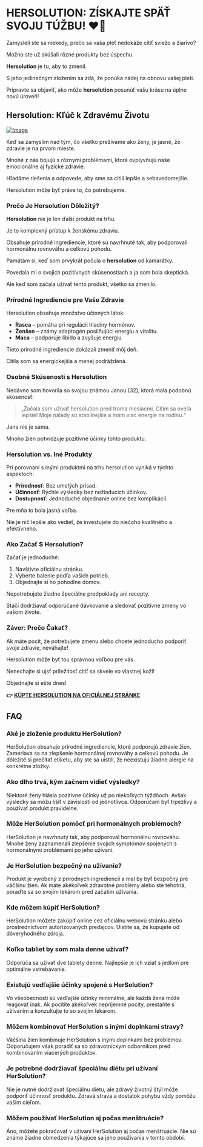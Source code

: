 # HERSOLUTION: ZÍSKAJTE SPÄŤ SVOJU TÚŽBU! ❤️💋

Zamysleli ste sa niekedy, prečo sa vaša pleť nedokáže cítiť sviežo a žiarivo? 

Možno ste už skúšali rôzne produkty bez úspechu. 

**Hersolution** je tu, aby to zmenil. 

S jeho jedinečným zložením sa zdá, že ponúka nádej na obnovu vašej pleti. 

Pripravte sa objaviť, ako môže **hersolution** posunúť vašu krásu na úplne novú úroveň!

## Hersolution: Kľúč k Zdravému Životu

[![Image](https://www2.sellhealth.com/231/hs-order-button.jpg)](https://gchaffi.com/nlrUTjAe)

Keď sa zamyslím nad tým, čo všetko prežívame ako ženy, je jasné, že zdravie je na prvom mieste. 

Mnohé z nás bojujú s rôznymi problémami, ktoré ovplyvňujú naše emocionálne aj fyzické zdravie. 

Hľadáme riešenia a odpovede, aby sme sa cítili lepšie a sebavedomejšie.

Hersolution môže byť práve to, čo potrebujeme.

### Prečo Je Hersolution Dôležitý?

**Hersolution** nie je len ďalší produkt na trhu. 

Je to komplexný prístup k ženskému zdraviu. 

Obsahuje prírodné ingrediencie, ktoré sú navrhnuté tak, aby podporovali hormonálnu rovnováhu a celkovú pohodu.

Pamätám si, keď som prvýkrát počula o **hersolution** od kamarátky. 

Povedala mi o svojich pozitívnych skúsenostiach a ja som bola skeptická.

Ale keď som začala užívať tento produkt, všetko sa zmenilo.

### Prírodné Ingrediencie pre Vaše Zdravie

Hersolution obsahuje množstvo účinných látok:

- **Rasca** – pomáha pri regulácii hladiny hormónov.
- **Ženšen** – známy adaptogén posilňujúci energiu a vitalitu.
- **Maca** – podporuje libido a zvyšuje energiu.

Tieto prírodné ingrediencie dokázali zmeniť môj deň.

Cítila som sa energickejšia a menej podráždená.

### Osobné Skúsenosti s Hersolution

Nedávno som hovorila so svojou známou Janou (32), ktorá mala podobnú skúsenosť:

> „Začala som užívať hersolution pred troma mesiacmi. 
> Cítim sa oveľa lepšie! 
> Moje nálady sú stabilnejšie a mám viac energie na rodinu.“

Jana nie je sama. 

Mnoho žien potvrdzuje pozitívne účinky tohto produktu.

### Hersolution vs. Iné Produkty

Pri porovnaní s inými produktmi na trhu hersolution vyniká v týchto aspektoch:

- **Prírodnosť**: Bez umelých prísad.
- **Účinnosť**: Rýchle výsledky bez nežiaducich účinkov.
- **Dostupnosť**: Jednoduché objednanie online bez komplikácií.

Pre mňa to bola jasná voľba. 

Nie je nič lepšie ako vedieť, že investujete do niečoho kvalitného a efektívneho.

### Ako Začať S Hersolution?

Začať je jednoduché:

1. Navštívte oficiálnu stránku.
2. Vyberte balenie podľa vašich potrieb.
3. Objednajte si ho pohodlne domov.

Nepotrebujete žiadne špeciálne predpoklady ani recepty.

Stačí dodržiavať odporúčané dávkovanie a sledovať pozitívne zmeny vo vašom živote.

### Záver: Prečo Čakať?

Ak máte pocit, že potrebujete zmenu alebo chcete jednoducho podporiť svoje zdravie, neváhajte!

Hersolution môže byť tou správnou voľbou pre vás.

Nenechajte si ujsť príležitosť cítiť sa skvele vo vlastnej koži!

Objednajte si ešte dnes!



**👉 [KÚPTE HERSOLUTION NA OFICIÁLNEJ STRÁNKE](https://gchaffi.com/nlrUTjAe)**

## FAQ

### Aké je zloženie produktu HerSolution?  
HerSolution obsahuje prírodné ingrediencie, ktoré podporujú zdravie žien. Zameriava sa na zlepšenie hormonálnej rovnováhy a celkovú pohodu. Je dôležité si prečítať etiketu, aby ste sa uistili, že neexistujú žiadne alergie na konkrétne zložky.

### Ako dlho trvá, kým začnem vidieť výsledky?  
Niektoré ženy hlásia pozitívne účinky už po niekoľkých týždňoch. Avšak výsledky sa môžu líšiť v závislosti od jednotlivca. Odporúčam byť trpezlivý a používať produkt pravidelne.

### Môže HerSolution pomôcť pri hormonálnych problémoch?  
HerSolution je navrhnutý tak, aby podporoval hormonálnu rovnováhu. Mnohé ženy zaznamenali zlepšenie svojich symptómov spojených s hormonálnymi problémami po jeho užívaní.

### Je HerSolution bezpečný na užívanie?  
Produkt je vyrobený z prírodných ingrediencií a mal by byť bezpečný pre väčšinu žien. Ak máte akékoľvek zdravotné problémy alebo ste tehotná, poraďte sa so svojím lekárom pred začatím užívania.

### Kde môžem kúpiť HerSolution?  
HerSolution môžete zakúpiť online cez oficiálnu webovú stránku alebo prostredníctvom autorizovaných predajcov. Uistite sa, že kupujete od dôveryhodného zdroja.

### Koľko tabliet by som mala denne užívať?  
Odporúča sa užívať dve tablety denne. Najlepšie je ich vziať s jedlom pre optimálne vstrebávanie.

### Existujú vedľajšie účinky spojené s HerSolution?  
Vo všeobecnosti sú vedľajšie účinky minimálne, ale každá žena môže reagovať inak. Ak pocítite akékoľvek nepríjemné pocity, prestaňte s užívaním a konzultujte to so svojím lekárom.

### Môžem kombinovať HerSolution s inými doplnkami stravy?  
Väčšina žien kombinuje HerSolution s inými doplnkami bez problémov. Odporučujem však poradiť sa so zdravotníckym odborníkom pred kombinovaním viacerých produktov.

### Je potrebné dodržiavať špeciálnu diétu pri užívaní HerSolution?  
Nie je nutné dodržiavať špeciálnu diétu, ale zdravý životný štýl môže podporiť účinnosť produktu. Zdravá strava a dostatok pohybu vždy pomôžu vašim cieľom.

### Môžem používať HerSolution aj počas menštruácie?  
Áno, môžete pokračovať v užívaní HerSolution aj počas menštruácie. Nie sú známe žiadne obmedzenia týkajúce sa jeho používania v tomto období.